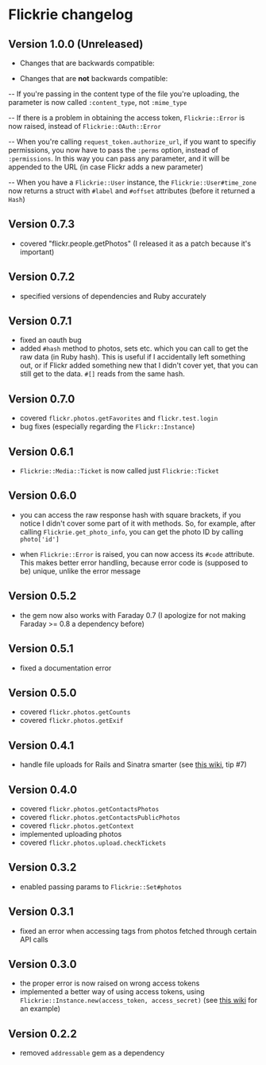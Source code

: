 # Flickrie changelog

## Version 1.0.0 (Unreleased)

- Changes that are backwards compatible:

- Changes that are **not** backwards compatible:

-- If you're passing in the content type of the file you're uploading,
   the parameter is now called `:content_type`, not `:mime_type`

-- If there is a problem in obtaining the access token, `Flickrie::Error`
   is now raised, instead of `Flickrie::OAuth::Error`

-- When you're calling `request_token.authorize_url`, if you want to
   specifiy permissions, you now have to pass the `:perms` option,
   instead of `:permissions`. In this way you can pass any parameter,
   and it will be appended to the URL (in case Flickr adds a new parameter)

-- When you have a `Flickrie::User` instance, the
   `Flickrie::User#time_zone` now returns a struct with `#label` and
   `#offset` attributes (before it returned a `Hash`)

## Version 0.7.3

- covered "flickr.people.getPhotos" (I released it as a patch because
  it's important)

## Version 0.7.2

- specified versions of dependencies and Ruby accurately

## Version 0.7.1

- fixed an oauth bug
- added `#hash` method to photos, sets etc. which you can call to get the
  raw data (in Ruby hash). This is useful if I accidentally left something out,
  or if Flickr added something new that I didn't cover yet, that you can
  still get to the data. `#[]` reads from the same hash.

## Version 0.7.0

- covered `flickr.photos.getFavorites` and `flickr.test.login`
- bug fixes (especially regarding the `Flickr::Instance`)

## Version 0.6.1

- `Flickrie::Media::Ticket` is now called just `Flickrie::Ticket`

## Version 0.6.0

- you can access the raw response hash with square brackets, if you notice I
  didn't cover some part of it with methods. So, for example, after calling
  `Flickrie.get_photo_info`, you can get the photo ID by calling `photo['id']`

- when `Flickrie::Error` is raised, you can now access its `#code`
  attribute. This makes better error handling, because error code
  is (supposed to be) unique, unlike the error message

## Version 0.5.2

- the gem now also works with Faraday 0.7 (I apologize for not
  making Faraday >= 0.8 a dependency before)

## Version 0.5.1

- fixed a documentation error

## Version 0.5.0

- covered `flickr.photos.getCounts`
- covered `flickr.photos.getExif`

## Version 0.4.1

- handle file uploads for Rails and Sinatra smarter (see [this wiki](https://github.com/janko-m/flickrie/wiki/Some-tips.md), tip #7)

## Version 0.4.0

- covered `flickr.photos.getContactsPhotos`
- covered `flickr.photos.getContactsPublicPhotos`
- covered `flickr.photos.getContext`
- implemented uploading photos
- covered `flickr.photos.upload.checkTickets`

## Version 0.3.2

- enabled passing params to `Flickrie::Set#photos`

## Version 0.3.1

- fixed an error when accessing tags from photos fetched through
  certain API calls

## Version 0.3.0

- the proper error is now raised on wrong access tokens
- implemented a better way of using access tokens, using `Flickrie::Instance.new(access_token, access_secret)`
  (see [this wiki](https://github.com/janko-m/flickrie/wiki/Authentication-in-web-applications) for an example)

## Version 0.2.2

- removed `addressable` gem as a dependency
